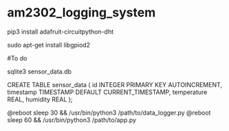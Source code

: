 # am2302_logging_system

pip3 install adafruit-circuitpython-dht

sudo apt-get install libgpiod2

#To do

sqlite3 sensor_data.db

CREATE TABLE sensor_data (
    id INTEGER PRIMARY KEY AUTOINCREMENT,
    timestamp TIMESTAMP DEFAULT CURRENT_TIMESTAMP,
    temperature REAL,
    humidity REAL
);

@reboot sleep 30 && /usr/bin/python3 /path/to/data_logger.py
@reboot sleep 60 && /usr/bin/python3 /path/to/app.py
